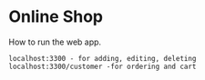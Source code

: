 # Online Shop



How to run the web app.

```
localhost:3300 - for adding, editing, deleting
localhost:3300/customer -for ordering and cart
```
